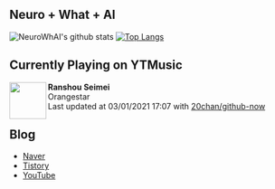 ## Neuro + What + AI

![NeuroWhAI's github stats](https://github-readme-stats.vercel.app/api?username=neurowhai&count_private=true&show_icons=true)
[![Top Langs](https://github-readme-stats.vercel.app/api/top-langs/?username=neurowhai&layout=compact)](https://github.com/anuraghazra/github-readme-stats)

## Currently Playing on YTMusic

[<img align="left" height="65" src="https://lh3.googleusercontent.com/rk017ZWsgh9Kjlznn4LR0xLM09VbZ8qs0AhX7AKd353QnW-otMUj_cDRaIgQ5Z-z_6U2pv54EMHQlI4">](https://music.youtube.com/channel/UCcLGs-85ASgKuNxNXceBGcQ)

**Ranshou Seimei**  
Orangestar  
Last updated at 03/01/2021 17:07 with [20chan/github-now](https://github.com/20chan/github-now)

## Blog

- [Naver](http://blog.naver.com/neurowhai)
- [Tistory](http://neurowhai.tistory.com/)
- [YouTube](https://www.youtube.com/channel/UCB_v1xU6laBHOeH6z4L-Mtw)
